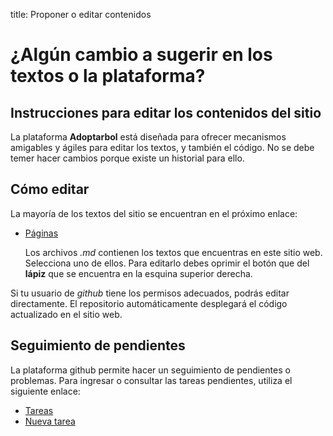 title: Proponer o editar contenidos

# ¿Algún cambio a sugerir en los textos o la plataforma?

## Instrucciones para editar los contenidos del sitio

La plataforma **Adoptarbol** está diseñada para ofrecer mecanismos amigables y ágiles para editar los textos, y también el código. No se debe temer hacer cambios porque existe un historial para ello.

## Cómo editar

La mayoría de los textos del sitio se encuentran en el próximo enlace:

- <i class="fa fa-github-alt" aria-hidden="true"></i> [Páginas](https://github.com/icarito/arbio-azucar-adoptarbol/tree/master/adoptarbol/pages)
    
    Los archivos *.md* contienen los textos que encuentras en este sitio web. Selecciona uno de ellos.
    Para editarlo debes oprimir el botón que del **lápiz** <i class="fa fa-pencil" aria-hidden="true"></i> que se encuentra en la esquina superior derecha.

Si tu usuario de *github* tiene los permisos adecuados, podrás editar directamente. El repositorio automáticamente desplegará el código actualizado en el sitio web.

## Seguimiento de pendientes

La plataforma github permite hacer un seguimiento de pendientes o problemas. Para ingresar o consultar las tareas pendientes, utiliza el siguiente enlace:

- <i class="fa fa-exclamation-circle" aria-hidden="true"></i> [Tareas](https://github.com/icarito/arbio-azucar-adoptarbol/issues)
- [Nueva tarea](https://github.com/icarito/arbio-azucar-adoptarbol/issues/new)
